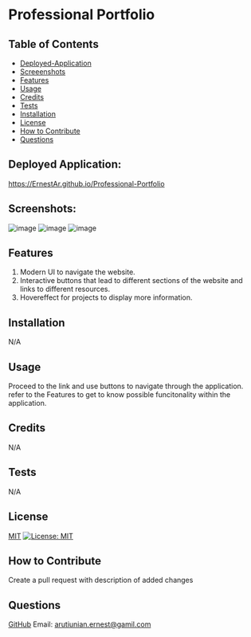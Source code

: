 # Professional Portfolio


## Table of Contents
- [Deployed-Application](#deployed-application)
- [Screeenshots](#screenshots)
- [Features](#features)
- [Usage](#usage)
- [Credits](#credits)
- [Tests](#tests)
- [Installation](#installation)
- [License](#license)
- [How to Contribute](#how-to-contribute)
- [Questions](#questions) 


## Deployed Application:
https://ErnestAr.github.io/Professional-Portfolio
 
 
## Screenshots:
![image](https://user-images.githubusercontent.com/82740498/126881466-6382bab0-23e6-4883-b4d0-ba63b8b894a2.png)
![image](https://user-images.githubusercontent.com/82740498/126881468-c9e3f222-3f75-40a3-8978-ab203ab335ec.png)
![image](https://user-images.githubusercontent.com/82740498/126881475-7668b513-7486-4307-8e70-d21c981d087e.png)


 
## Features 
1. Modern UI to navigate the website.
2. Interactive buttons that lead to different sections of the website and links to different resources.
3. Hovereffect for projects to display more information. 


## Installation 
N/A


## Usage 
Proceed to the link and use buttons to navigate through the application. refer to the Features to get to know possible funcitonality within the application.


## Credits 
N/A


## Tests 
N/A


## License 
[MIT](https://choosealicense.com/licenses/mit/)
[![License: MIT](https://img.shields.io/badge/License-MIT-yellow.svg)](https://opensource.org/licenses/MIT)
 
 
## How to Contribute 
Create a pull request with description of added changes


## Questions 
[GitHub](https://github.com/ErnestAr)
Email: arutiunian.ernest@gamil.com
